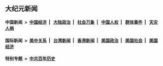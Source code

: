 ## 大纪元新闻

#### 中国新闻 &nbsp;>&nbsp; [中国经济](indexes/ncid283/README.md?04220445) &nbsp;| &nbsp; [大陆政治](indexes/ncid277/README.md?04220445) &nbsp;| &nbsp; [社会万象](indexes/ncid282/README.md?04220445) &nbsp;| &nbsp; [中国人权](indexes/ncid278/README.md?04220445) &nbsp;| &nbsp; [群体事件](indexes/ncid279/README.md?04220445) &nbsp;| &nbsp; [天灾人祸](indexes/ncid280/README.md?04220445)

#### 国际新闻 &nbsp;>&nbsp; [美中关系](indexes/nf1412576/README.md?04220445) &nbsp;| &nbsp; [台湾新闻](indexes/ncid1349361/README.md?04220445) &nbsp;| &nbsp; [香港新闻](indexes/ncid1349362/README.md?04220445) &nbsp;| &nbsp; [美国政治](indexes/ncid1078159/README.md?04220445) &nbsp;| &nbsp; [美国社会](indexes/ncid1078160/README.md?04220445) &nbsp;| &nbsp; [美国经济](indexes/ncid1078158/README.md?04220445)

#### 特别专题 &nbsp;>&nbsp; [中共百年历史](https://github.com/epoch-news/epoch-special/blob/master/README.md?04220445)  
